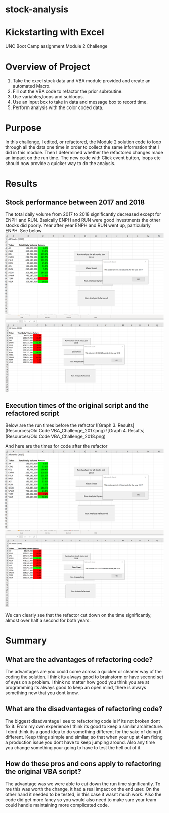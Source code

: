 # stock-analysis
# Kickstarting with Excel
UNC Boot Camp assignment Module 2 Challenge

# Overview of Project
1. Take the excel stock data and VBA module provided and create an automated Macro.   
2. Fill out the VBA code to refactor the prior subroutine.   
3. Use variables,loops and subloops.
4. Use an input box to take in data and message box to record time.  
5. Perform analysis with the color coded data.   
 
 
# Purpose
In this challenge, I edited, or refactored, the Module 2 solution code to loop through all the data one time in order to collect the same information that I did in this module.  Then
I determined whether the refactored changes made an impact on the run time.  The new code with Click event button, loops etc should now provide a quicker way to do the analysis.

# Results
## Stock performance between 2017 and 2018
The total daily volume from 2017 to 2018 significantly decreased except for ENPH and RUN.  Basically ENPH and RUN were good investments the other stocks did poorly.  Year after year
ENPH and RUN went up, particularly ENPH.  See below 
![Graph 1. Results](Resources/VBA_Challenge_2017.png)
![Graph 2. Results](Resources/VBA_Challenge_2018.png)

## Execution times of the original script and the refactored script
Below are the run times before the refactor
![Graph 3. Results](Resources/Old Code VBA_Challenge_2017.png)
![Graph 4. Results](Resources/Old Code VBA_Challenge_2018.png)

And here are the times for code after the refactor
![Graph 3. Results](Resources/VBA_Challenge_2017.png)
![Graph 4. Results](Resources/VBA_Challenge_2018.png)

We can clearly see that the refactor cut down on the time significantly, almost over half a second for both years.


# Summary
## What are the advantages of refactoring code?
The advantages are you could come across a quicker or cleaner way of the coding the solution.  I think its always good to brainstorm or have second set of eyes on a problem.
I think no matter how good you think you are at programming its always good to keep an open mind, there is always something new that you dont know.

## What are the disadvantages of refactoring code?
The biggest disadvantage I see to refactoring code is if its not broken dont fix it.  From my own experience I think its good to keep a similar architecture.  I dont think its a good
idea to do something different for the sake of doing it different.  Keep things simple and similar, so that when your up at 4am fixing a production issue you dont have to keep jumping
around.  Also any time you change something your going to have to test the hell out of it.

## How do these pros and cons apply to refactoring the original VBA script?
The advantage was we were able to cut down the run time significantly.  To me this was worth the change, it had a real impact on the end user.  On the other hand it needed to be tested,
in this case it wasnt much work.  Also the code did get more fancy so you would also need to make sure your team could handle maintaining more complicated code.
